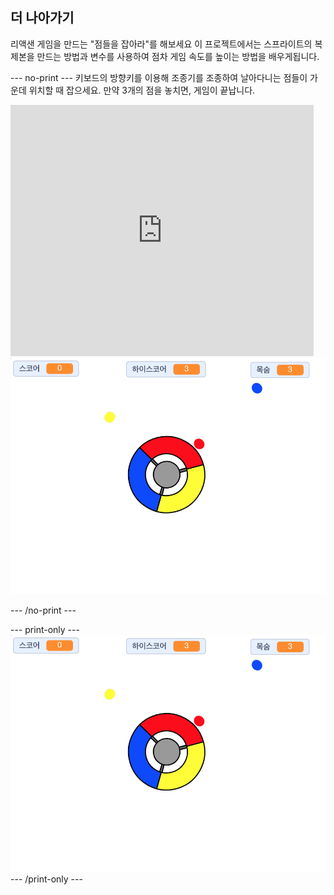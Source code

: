 ## 더 나아가기

리액샌 게임을 만드는 "점들을 잡아라"를 해보세요 이 프로젝트에서는 스프라이트의 복제본을 만드는 방법과 변수를 사용하여 점차 게임 속도를 높이는 방법을 배우게됩니다.

\--- no-print \--- 키보드의 방향키를 이용해 조종기를 조종하여 날아다니는 점들이 가운데 위치할 때 잡으세요. 만약 3개의 점을 놓치면, 게임이 끝납니다.

<div class="scratch-preview">
  <iframe allowtransparency="true" width="485" height="402" src="https://scratch.mit.edu/projects/embed/252923761/?autostart=false" frameborder="0" scrolling="no"></iframe>
  <img src="images/dots-final.png">
</div>

\--- /no-print \---

\--- print-only \--- ![Dots screenshot](images/dots-final.png) \--- /print-only \---
